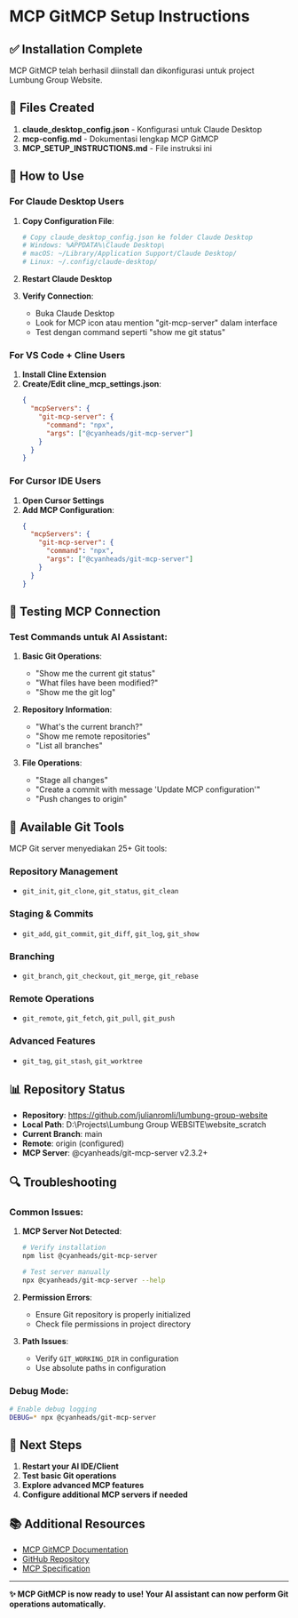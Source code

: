 # MCP GitMCP Setup Instructions

## ✅ Installation Complete

MCP GitMCP telah berhasil diinstall dan dikonfigurasi untuk project Lumbung Group Website.

## 📁 Files Created

1. **claude_desktop_config.json** - Konfigurasi untuk Claude Desktop
2. **mcp-config.md** - Dokumentasi lengkap MCP GitMCP
3. **MCP_SETUP_INSTRUCTIONS.md** - File instruksi ini

## 🚀 How to Use

### For Claude Desktop Users

1. **Copy Configuration File**:
   ```bash
   # Copy claude_desktop_config.json ke folder Claude Desktop
   # Windows: %APPDATA%\Claude Desktop\
   # macOS: ~/Library/Application Support/Claude Desktop/
   # Linux: ~/.config/claude-desktop/
   ```

2. **Restart Claude Desktop**

3. **Verify Connection**:
   - Buka Claude Desktop
   - Look for MCP icon atau mention "git-mcp-server" dalam interface
   - Test dengan command seperti "show me git status"

### For VS Code + Cline Users

1. **Install Cline Extension**
2. **Create/Edit cline_mcp_settings.json**:
   ```json
   {
     "mcpServers": {
       "git-mcp-server": {
         "command": "npx",
         "args": ["@cyanheads/git-mcp-server"]
       }
     }
   }
   ```

### For Cursor IDE Users

1. **Open Cursor Settings**
2. **Add MCP Configuration**:
   ```json
   {
     "mcpServers": {
       "git-mcp-server": {
         "command": "npx",
         "args": ["@cyanheads/git-mcp-server"]
       }
     }
   }
   ```

## 🧪 Testing MCP Connection

### Test Commands untuk AI Assistant:

1. **Basic Git Operations**:
   - "Show me the current git status"
   - "What files have been modified?"
   - "Show me the git log"

2. **Repository Information**:
   - "What's the current branch?"
   - "Show me remote repositories"
   - "List all branches"

3. **File Operations**:
   - "Stage all changes"
   - "Create a commit with message 'Update MCP configuration'"
   - "Push changes to origin"

## 🔧 Available Git Tools

MCP Git server menyediakan 25+ Git tools:

### Repository Management
- `git_init`, `git_clone`, `git_status`, `git_clean`

### Staging & Commits
- `git_add`, `git_commit`, `git_diff`, `git_log`, `git_show`

### Branching
- `git_branch`, `git_checkout`, `git_merge`, `git_rebase`

### Remote Operations
- `git_remote`, `git_fetch`, `git_pull`, `git_push`

### Advanced Features
- `git_tag`, `git_stash`, `git_worktree`

## 📊 Repository Status

- **Repository**: https://github.com/julianromli/lumbung-group-website
- **Local Path**: D:\Projects\Lumbung Group WEBSITE\website_scratch
- **Current Branch**: main
- **Remote**: origin (configured)
- **MCP Server**: @cyanheads/git-mcp-server v2.3.2+

## 🔍 Troubleshooting

### Common Issues:

1. **MCP Server Not Detected**:
   ```bash
   # Verify installation
   npm list @cyanheads/git-mcp-server
   
   # Test server manually
   npx @cyanheads/git-mcp-server --help
   ```

2. **Permission Errors**:
   - Ensure Git repository is properly initialized
   - Check file permissions in project directory

3. **Path Issues**:
   - Verify `GIT_WORKING_DIR` in configuration
   - Use absolute paths in configuration

### Debug Mode:
```bash
# Enable debug logging
DEBUG=* npx @cyanheads/git-mcp-server
```

## 🎯 Next Steps

1. **Restart your AI IDE/Client**
2. **Test basic Git operations**
3. **Explore advanced MCP features**
4. **Configure additional MCP servers if needed**

## 📚 Additional Resources

- [MCP GitMCP Documentation](./mcp-config.md)
- [GitHub Repository](https://github.com/julianromli/lumbung-group-website)
- [MCP Specification](https://modelcontextprotocol.io/)

---

**✨ MCP GitMCP is now ready to use! Your AI assistant can now perform Git operations automatically.**
